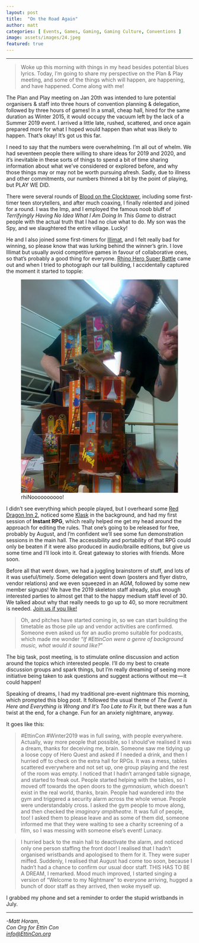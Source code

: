 ```yaml
---
layout: post
title:  "On the Road Again"
author: matt
categories: [ Events, Games, Gaming, Gaming Culture, Conventions ]
image: assets/images/24.jpeg
featured: true
---
```


<section name="c029" class="section section--body section--first"><div class="section-divider"><hr class="section-divider"></div><div class="section-content"><div class="section-inner sectionLayout--insetColumn"><blockquote name="82db" id="82db" class="graf graf--blockquote graf-after--h3">Woke up this morning with things in my head besides potential blues lyrics. Today, I’m going to share my perspective on the Plan &amp; Play meeting, and some of the things which will happen, are happening, and have happened. Come along with me!</blockquote><p name="7423" id="7423" class="graf graf--p graf-after--blockquote">The Plan and Play meeting on Jan 20th was intended to lure potential organisers &amp; staff into three hours of convention planning &amp; delegation, followed by three hours of games! In a small, cheap hall, hired for the same duration as Winter 2015, it would occupy the vacuum left by the lack of a Summer 2019 event. I arrived a little late, rushed, scattered, and once again prepared more for what I hoped would happen than what was likely to happen. That’s okay! It’s got us this far.</p><p name="c294" id="c294" class="graf graf--p graf-after--p">I need to say that the numbers were overwhelming. I’m all out of whelm. We had seventeen people there willing to share ideas for 2019 and 2020, and it’s inevitable in these sorts of things to spend a bit of time sharing information about what we’ve considered or explored before, and why those things may or may not be worth pursuing afresh. Sadly, due to illness and other commitments, our numbers thinned a bit by the point of playing, but PLAY WE DID.</p><p name="969b" id="969b" class="graf graf--p graf-after--p">There were several rounds of <a href="https://bloodontheclocktower.com" data-href="https://bloodontheclocktower.com" class="markup--anchor markup--p-anchor" rel="noopener" target="_blank">Blood on the Clocktower</a>, including some first-timer teen storytellers, and after much coaxing, I finally relented and joined for a round. I was the Imp, and I employed the famous noob bluff of <em class="markup--em markup--p-em">Terrifyingly Having No Idea What I Am Doing In This Game</em> to distract people with the actual truth that I had no clue what to do. My son was the Spy, and we slaughtered the entire village. Lucky!</p><p name="0555" id="0555" class="graf graf--p graf-after--p">He and I also joined some first-timers for <a href="https://www.illimat.com" data-href="https://www.illimat.com" class="markup--anchor markup--p-anchor" rel="noopener" target="_blank">Illimat</a>, and I felt really bad for winning, so please know that was lurking behind the winner’s grin. I love Illimat but usually avoid competitive games in favour of collaborative ones, so that’s probably a good thing for everyone. <a href="https://boardgamegeek.com/boardgame/218333/rhino-hero-super-battle" data-href="https://boardgamegeek.com/boardgame/218333/rhino-hero-super-battle" class="markup--anchor markup--p-anchor" rel="noopener" target="_blank">Rhino Hero Super Battle</a> came out and when I tried to photograph our tall building, I accidentally captured the moment it started to topple:</p>
  
<figure name="e508" id="e508" class="graf graf--figure graf-after--p"><img class="graf-image" data-image-id="1*5P9zJOj262AaNxiOJj_s3Q.jpeg" data-width="2432" data-height="3286" data-is-featured="true" src="../assets/images/24.jpeg"><figcaption class="imageCaption">rhiNoooooooooo!</figcaption></figure>

<p name="b67e" id="b67e" class="graf graf--p graf-after--figure">I didn’t see everything which people played, but I overheard some <a href="http://slugfestgames.com/games/rdi/rdi-2/" data-href="http://slugfestgames.com/games/rdi/rdi-2/" class="markup--anchor markup--p-anchor" rel="noopener" target="_blank">Red Dragon Inn 2</a>, noticed some <a href="https://boardgamegeek.com/boardgame/165722/klask" data-href="https://boardgamegeek.com/boardgame/165722/klask" class="markup--anchor markup--p-anchor" rel="noopener" target="_blank">Klask</a> in the background, and had my first session of <strong class="markup--strong markup--p-strong">Instant RPG</strong>, which really helped me get my head around the approach for editing the rules. That one’s going to be released for free, probably by August, and I’m confident we’ll see some fun demonstration sessions in the main hall. The accessibility and portability of that RPG could only be beaten if it were also produced in audio/braille editions, but give us some time and I’ll look into it. Great gateway to stories with friends. More soon.</p><p name="859a" id="859a" class="graf graf--p graf-after--p">Before all that went down, we had a juggling brainstorm of stuff, and lots of it was useful/timely. Some delegation went down (posters and flyer distro, vendor relations) and we even squeezed in an AGM, followed by some new member signups! We have the 2019 skeleton staff already, plus enough interested parties to almost get that to the happy medium staff level of 30. We talked about why that really needs to go up to 40, so more recruitment is needed. <a href="https://EttinCon.org/volunteer" data-href="https://EttinCon.org/volunteer" class="markup--anchor markup--p-anchor" rel="noopener" target="_blank">Join us if you like!</a></p><blockquote name="ce2c" id="ce2c" class="graf graf--blockquote graf--hasDropCapModel graf-after--p">Oh, and pitches have started coming in, so we can start building the timetable as those pile up and vendor activities are confirmed. Someone even asked us for an audio promo suitable for podcasts, which made me wonder “<em class="markup--em markup--blockquote-em">If #EttinCon were a genre of background music, what would it sound like?</em>”</blockquote><p name="009f" id="009f" class="graf graf--p graf-after--blockquote">The big task, post meeting, is to stimulate online discussion and action around the topics which interested people. I’ll do my best to create discussion groups and spark things, but I’m really dreaming of seeing more initiative being taken to ask questions and suggest actions without me — it could happen!</p><p name="7f8d" id="7f8d" class="graf graf--p graf-after--p">Speaking of dreams, I had my traditional pre-event nightmare this morning, which prompted this blog post. It followed the usual theme of <em class="markup--em markup--p-em">The Event is Here and Everything is Wrong and It’s Too Late to Fix It</em>, but there was a fun twist at the end, for a change. Fun for an anxiety nightmare, anyway.</p><p name="d264" id="d264" class="graf graf--p graf-after--p">It goes like this:</p><blockquote name="19ef" id="19ef" class="graf graf--blockquote graf-after--p">#EttinCon #Winter2019 was in full swing, with people everywhere. Actually, way more people that possible, so I should’ve realised it was a dream, thanks for deceiving me, brain. Someone saw me tidying up a loose copy of Hero Quest and asked if I needed a drink, and then I hurried off to check on the extra hall for RPGs. It was a mess, tables scattered everywhere and not set up, one group playing and the rest of the room was empty. I noticed that I hadn’t arranged table signage, and started to freak out. People started helping with the tables, so I moved off towards the open doors to the <em class="markup--em markup--blockquote-em">gymnasium</em>, which doesn’t exist in the real world, thanks, brain. People had wandered into the gym and triggered a security alarm across the whole venue. People were understandably cross. I asked the gym people to move along, and then checked the i<em class="markup--em markup--blockquote-em">maginary ampitheatre</em>. It was full of people, too! I asked them to please leave and as some of them did, someone informed me that they were waiting to see a charity screening of a film, so I was messing with someone else’s event! Lunacy.</blockquote><blockquote name="7cf4" id="7cf4" class="graf graf--blockquote graf-after--blockquote">I hurried back to the main hall to deactivate the alarm, and noticed only one person staffing the front door! I realised that I hadn’t organised wristbands and apologised to them for it. They were super miffed. Suddenly, I realised that August had come too soon, because I hadn’t had a chance to confirm our usual door staff. THIS HAS TO BE A DREAM, I remarked. Mood much improved, I started singing a version of “Welcome to my Nightmare” to everyone arriving, hugged a bunch of door staff as they arrived, then woke myself up.</blockquote><p name="5d65" id="5d65" class="graf graf--p graf-after--blockquote graf--trailing">I grabbed my phone and set a reminder to order the stupid wristbands in July.</p></div></div></section><section name="2ffe" class="section section--body section--last"><div class="section-divider"><hr class="section-divider"></div><div class="section-content"><div class="section-inner sectionLayout--insetColumn"><p name="e9f8" id="e9f8" class="graf graf--p graf--leading graf--trailing"><em class="markup--em markup--p-em">-Matt Horam,<br>Con Org for Ettin Con<br></em><a href="mailto:info@EttinCon.org" data-href="mailto:info@EttinCon.org" class="markup--anchor markup--p-anchor" target="_blank"><em class="markup--em markup--p-em">info@EttinCon.org</em></a></p></div></div></section>
